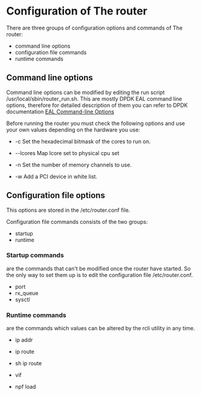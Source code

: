 # Configuration of The router

There are three groups of configuration options and commands of The router:

 * command line options
 * configuration file commands
 * runtime commands
	
## Command line options
Command line options can be modified by editing the run script /usr/local/sbin/router_run.sh.
This are mostly DPDK EAL command line options, therefore for detailed description of them you can
refer to DPDK documentation <a href="http://dpdk.org/doc/guides/testpmd_app_ug/run_app.html?highlight=eal%20options">EAL Command-line Options</a>

Before running the router you must check the following options and use your own values depending on the hardware you use:
 * -c
Set the hexadecimal bitmask of the cores to run on.
	
 * --lcores
Map lcore set to physical cpu set

 * -n
Set the number of memory channels to use.

 * -w
Add a PCI device in white list.

## Configuration file options

This options are stored in the /etc/router.conf file.

Configuration file commands consists of the two groups:
 * startup
 * runtime

### Startup commands 
are the commands that can't be modified once the router have started.
So the only way to set them up is to edit the configuration file /etc/router.conf.

 * port
 * rx_queue
 * sysctl

### Runtime commands 
are the commands which values can be altered by the rcli utility in any time.

 * ip addr

 * ip route
 * sh ip route
 * vif
 * npf load
   